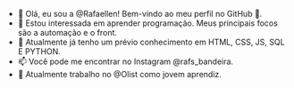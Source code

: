 - 👋 Olá, eu sou a @Rafaellen! Bem-vindo ao meu perfil no GitHub 👋.
- 👀 Estou interessada em aprender programação. Meus principais focos são a automação e o front.
- 🌱 Atualmente já tenho um prévio conhecimento em HTML, CSS, JS, SQL E PYTHON.
- 📫 Você pode me encontrar no Instagram @rafs_bandeira.
- 💼 Atualmente trabalho no @Olist como jovem aprendiz.
